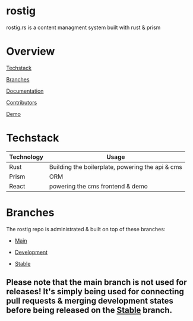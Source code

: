 # rostig
rostig.rs is a content managment system built with rust &amp; prism 


# Overview
[Techstack](#techstack)

[Branches](#branches)

[Documentation](#documentation)

[Contributors](#contributors)

[Demo](#demo)

# Techstack
| Technology  | Usage |
| ----------- | ----------- |
| Rust      | Building the boilerplate, powering the api & cms |
| Prism   | ORM        |
| React   | powering the cms frontend & demo |


# Branches
The rostig repo is administrated & built on top of these branches:

- [Main](https://github.com/6lyxt/rostig/tree/main)

- [Development](https://github.com/6lyxt/rostig/tree/dev)

- [Stable](https://github.com/6lyxt/rostig/tree/stable)

## Please note that the **main** branch is not used for releases! It's simply being used for connecting pull requests & merging development states before being released on the [Stable](https://github.com/6lyxt/rostig/tree/stable) branch.

